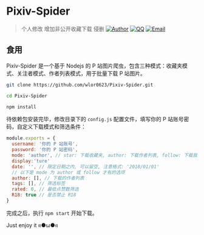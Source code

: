 # Pixiv-Spider  
>个人修改 增加非公开收藏下载 侵删
[![Author](https://img.shields.io/badge/author-chanshiyucx-blue.svg?style=flat-square)](https://chanshiyu.com)
[![QQ](https://img.shields.io/badge/QQ-1124590931-blue.svg?style=flat-square)](http://wpa.qq.com/msgrd?v=3&uin=&site=qq&menu=yes)
[![Email](https://img.shields.io/badge/Emali%20me-1124590931@qq.com-green.svg?style=flat-square)]()

## 食用
Pixiv-Spider 是一个基于 Nodejs 的 P 站图片爬虫，包含三种模式：收藏夹模式、关注者模式、作者列表模式，用于批量下载 P 站图片。

```bash
git clone https://github.com/wlor0623/Pixiv-Spider.git

cd Pixiv-Spider

npm install
```

待依赖包安装完毕，修改目录下的 `config.js` 配置文件，填写你的 P 站账号密码，自定义下载模式和筛选条件：
```js
module.exports = {
  username: '你的 P 站账号',
  password: '你的 P 站密码',
  mode: 'author', // star: 下载收藏夹, author: 下载作者列表, follow: 下载我关注的作者
  display:'ture'
  date: '', // 限定日期之内, 可以留空, 注意格式: '2018/01/01'
  // 以下是 mode 为 author 或 follow 才有的选项
  author: [], // 下载的作者列表
  tags: [], // 筛选标签
  rated: 0, // 最低点赞数筛选
  R18: true // 是否禁止 R18
}
```

完成之后，执行 `npm start` 开始下载。 

Just enjoy it ฅ●ω●ฅ
